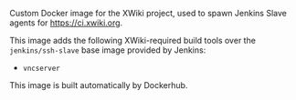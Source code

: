 Custom Docker image for the XWiki project, used to spawn Jenkins Slave agents for https://ci.xwiki.org.

This image adds the following XWiki-required build tools over the `jenkins/ssh-slave` base image provided by Jenkins:
* `vncserver`

This image is built automatically by Dockerhub.
